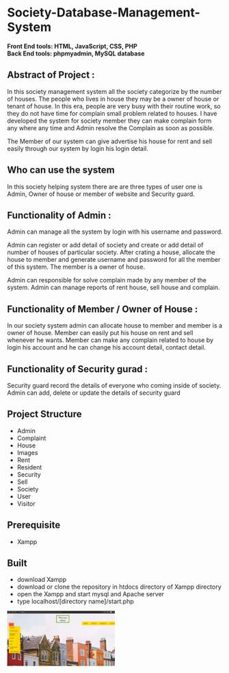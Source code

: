 # Society-Database-Management-System
**Front End tools: HTML, JavaScript, CSS, PHP**     
**Back End tools: phpmyadmin, MySQL database**

## Abstract of Project :

In this society management system all the society categorize by the number of houses. The people who lives in house they may be a owner of house or tenant of house.  In this era, people are very busy with their routine work, so they do not have time for complain small problem related to houses. I have developed the system for society member they can make complain form any where any time and Admin resolve the Complain as soon as possible.

The Member of our system can give advertise his house for rent and sell easily through our system by login his login detail.

## Who can use the system
In this society helping system there are  are three types of user one is Admin, Owner of house or member of website and Security guard.

## Functionality  of Admin :
Admin can manage all the  system by login with his username and password.

Admin can register or add detail of society and create or add detail of number of houses of particular society.
After crating a house, allocate the house to member and generate username and password for all the member of this system. The member is a owner of house.

Admin can responsible for solve complain made by any member of the system. Admin can manage reports of rent house, sell house and complain.

## Functionality of Member / Owner of House :
In our society system admin can allocate house to member and member is a owner of house. Member can easily put his house on rent and sell whenever he wants. Member can make any complain related to house by login his account and he can change his account detail, contact detail.

## Functionality of Security gurad :
Security guard record the details of everyone who coming inside of society.
Admin can add, delete or update the details of security guard

## Project Structure
* Admin
* Complaint
* House
* Images
* Rent
* Resident
* Security
* Sell
* Society
* User
* Visitor

## Prerequisite
* Xampp

## Built
* download Xampp
* download or clone the repository in htdocs directory of Xampp directory
* open the Xampp and start mysql and Apache server
* type localhost/[directory name]/start.php

<img align='center' src="https://github.com/Rahul-k25/Society-Management-System/blob/main/Image/admin%20index%20(2).png" width="50%">
